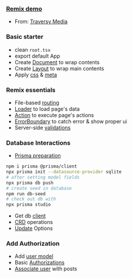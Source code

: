 ### [Remix demo](https://github.com/jinyongnan810/remix-demo)

- From: [Traversy Media](https://www.youtube.com/watch?v=d_BhzHVV4aQ)

### Basic starter

- clean `root.tsx`
- export default App
- Create [Document](https://github.com/jinyongnan810/remix-demo/commit/7c070fb6e9fab2b92f7b709151254ab9bbbc1ff3) to wrap contents
- Create [Layout](https://github.com/jinyongnan810/remix-demo/commit/847b64996babeb708bb037b385f70e32873267ee) to wrap main contents
- Apply [css](https://github.com/jinyongnan810/remix-demo/commit/a6c2237099bf490a40a5cec40bf256828ad6b2b6) & [meta](https://github.com/jinyongnan810/remix-demo/commit/38c56b3062843cd5c109a2b8221b7881e48aae03)

### Remix essentials

- File-based [routing](https://github.com/jinyongnan810/remix-demo/commit/c72fb2e838b3415a0a936b3e5563596a6a24a9f9)
- [Loader](https://github.com/jinyongnan810/remix-demo/commit/d20c1d438f32b22b169c022fa683dcd7db642c90) to load page's data
- [Action](https://github.com/jinyongnan810/remix-demo/commit/8f2ed5f101cc448ddad7d92b7527787d8191df46) to execute page's actions
- [ErrorBoundary](https://github.com/jinyongnan810/remix-demo/commit/10978cd15320ac91706f592b40f1c66e27069c9d) to catch error & show proper ui
- Server-side [validations](https://github.com/jinyongnan810/remix-demo/commit/ff924d84a8fcab4f95cd6a3e24e70bf07c110ee2)

### Database Interactions

- [Prisma preparation](https://github.com/jinyongnan810/remix-demo/commit/7510d4891ca918ea0e0d713cd24f2fb10904fa2b)

```bash
npm i prisma @prisma/client
npx prisma init --datasource-provider sqlite
# after setting model fields
npx prisma db push
# create seed in database
npm run db-seed
# check out db with
npx prisma studio
```

- Get db [client](https://github.com/jinyongnan810/remix-demo/commit/018bc08f3867ad970f5d8c3dc72388057c935da8)
- [CRD](https://github.com/jinyongnan810/remix-demo/commit/b9b3ab97efec612c2b178153db407b6c9f1ef453) operations
- [Update](https://github.com/jinyongnan810/remix-demo/commit/85090720013ae2f25a28f6cdd991d94862b11333) Options

### Add Authorization

- Add [user model](https://github.com/jinyongnan810/remix-demo/commit/fa9598963cf90af5ce685d5bb0981d114caccdd0)
- Basic [Authorizations](https://github.com/jinyongnan810/remix-demo/commit/5d3a9b26e45d2318df71b14c54be81977f6bfcc4)
- [Associate user](https://github.com/jinyongnan810/remix-demo/commit/09e07597de6cede4918b3eb6f25fabb000a7347d) with posts

